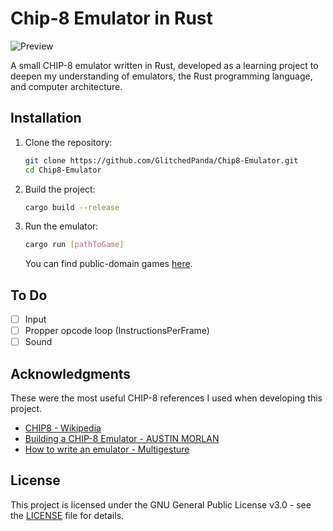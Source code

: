 # Chip-8 Emulator in Rust

![Preview](https://i.imgur.com/vGiC32H.png)

A small CHIP-8 emulator written in Rust, developed as a learning project to deepen my understanding of emulators, the Rust programming language, and computer architecture.

## Installation

1. Clone the repository:
   ```bash
   git clone https://github.com/GlitchedPanda/Chip8-Emulator.git
   cd Chip8-Emulator
   ```
2. Build the project:
    ```bash
    cargo build --release
    ```
3. Run the emulator:
    ```bash
    cargo run [pathToGame]
    ```
    You can find public-domain games [here](https://www.zophar.net/pdroms/chip8/chip-8-games-pack.html). 

## To Do
* [ ] Input
* [ ] Propper opcode loop (InstructionsPerFrame)
* [ ] Sound

## Acknowledgments
These were the most useful CHIP-8 references I used when developing this project. 

* [CHIP8 - Wikipedia](https://en.wikipedia.org/wiki/CHIP-8)
* [Building a CHIP-8 Emulator - AUSTIN MORLAN](https://austinmorlan.com/posts/chip8_emulator/)
* [How to write an emulator - Multigesture](https://multigesture.net/articles/how-to-write-an-emulator-chip-8-interpreter/)

## License

This project is licensed under the GNU General Public License v3.0 - see the [LICENSE](LICENSE) file for details.
